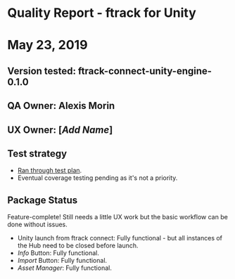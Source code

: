 # Quality Report - ftrack for Unity
# May 23, 2019

## Version tested: ftrack-connect-unity-engine-0.1.0

## QA Owner: Alexis Morin
## UX Owner: [*Add Name*]

## Test strategy

* [Ran through test plan](https://docs.google.com/document/d/1YG5ekU_T8tHnHRtGjfO1pF_GWftJAYNuOnfieDtYTik/edit?usp=sharing).
* Eventual coverage testing pending as it's not a priority.

## Package Status

 Feature-complete! Still needs a little UX work but the basic workflow can be done without issues.

- Unity launch from ftrack connect: Fully functional - but all instances of the Hub need to be closed before launch.
- *Info* Button: Fully functional.
- *Import* Button: Fully functional.
- *Asset Manager*: Fully functional.